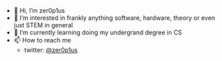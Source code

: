 - 👋 Hi, I’m zer0p1us
- 👀 I’m interested in frankly anything software, hardware, theory or even just STEM in general
- 🌱 I’m currently learning doing my undergrand degree in CS 
- 📫 How to reach me
  - twitter: [@zer0p1us](https://twitter.com/zer0p1us)

<!---
zer0p1us/zer0p1us is a ✨ special ✨ repository because its `README.md` (this file) appears on your GitHub profile.
You can click the Preview link to take a look at your changes.
--->
